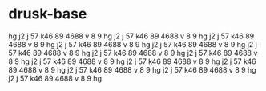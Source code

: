 # drusk-base
hg
j2
j
57
k46
89
4688
v
8
9
hg
j2
j
57
k46
89
4688
v
8
9
hg
j2
j
57
k46
89
4688
v
8
9
hg
j2
j
57
k46
89
4688
v
8
9
hg
j2
j
57
k46
89
4688
v
8
9
hg
j2
j
57
k46
89
4688
v
8
9
hg
j2
j
57
k46
89
4688
v
8
9
hg
j2
j
57
k46
89
4688
v
8
9
hg
j2
j
57
k46
89
4688
v
8
9
hg
j2
j
57
k46
89
4688
v
8
9
hg
j2
j
57
k46
89
4688
v
8
9
hg
j2
j
57
k46
89
4688
v
8
9
hg
j2
j
57
k46
89
4688
v
8
9
hg
j2
j
57
k46
89
4688
v
8
9
hg
